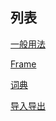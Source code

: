 ## 列表
[一般用法](./usePandas.py)

[Frame](./dataFrame.py)

[词典](./dictionary.py)

[导入导出](./importOrExport.py)
